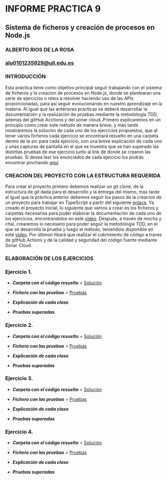 # INFORME PRACTICA 9
## Sistema de ficheros y creación de procesos en Node.js
### ALBERTO RIOS DE LA ROSA
### alu0101235929@ull.edu.es

### INTRODUCCIÓN

Esta práctica tiene como objetivo principal seguir trabajando con el sistema de ficheros y la creacion de procesos en Node.js, donde se plantearan una serie de ejercicios o retos a resolver haciendo uso de las APIs proporcionadas, para así seguir evolucionando en nuestro aprendizaje en la materia. Al igual que las anteriores practicas se deberá desarrollar la documentación y la realización de pruebas mediante la metodología TDD, ademas del gitHub Acctions y del sonar cloud. Primero explicaremos en un principio como crear este método de manera breve, y más tarde mostraremos la solución de cada uno de los ejercicios propuestos, que al tener varios ficheros cada ejercicio se encontrará resuelto en una carpeta dentro de la src para cada ejercicio, con una breve explicación de cada uno y unas capturas de pantalla en el que se muestra que se han superado las distintas pruebas de ese ejercicio junto al link de donde se crearon las pruebas. Si desea leer los enunciados de cada ejercicio los podrás encontrar pinchando [aqui](https://ull-esit-inf-dsi-2021.github.io/prct08-filesystem-notes-app/)

### CREACION DEL PROYECTO CON LA ESTRUCTURA REQUERIDA

Para crear el proyecto primero debemos realizar un git clone, de la estructura de git dada para el desarrollo y la entrega del mismo, mas tarde al igual que la práctica anterior debemos seguir los pasos de la creacion de un proyecto para trabajar en TypeScript a partir del siguiente [enlace](https://ull-esit-inf-dsi-2021.github.io/typescript-theory/typescript-project-setup.html). Ya creado el proyecto inicial, lo siguiente que vamos a crear es los ficheros y carpetas necesarios para poder elaborar la documentación de cada uno de los ejercicios, encontrandolos en este [video](https://drive.google.com/file/d/19LLLCuWg7u0TjjKz9q8ZhOXgbrKtPUme/view). Después, a través de mocha y chai, crearemos lo necesario para poder seguir la metodología TDD, en el que se desarrolla la prueba y luego el método, teniendolo disponible en este [video](https://drive.google.com/file/d/1-z1oNOZP70WBDyhaaUijjHvFtqd6eAmJ/view). Por últimon hbará que realizar el cubrimiento de código a traves de gitHub Actions y de la calidad y seguridad del código fuente mediante Sonar Cloud.

### ELABORACIÓN DE LOS EJERCICIOS

### Ejercicio 1.

 - ___Carpeta con el código resuelto___ = [Solución](https://github.com/ULL-ESIT-INF-DSI-2021/ull-esit-inf-dsi-20-21-prct06-generics-solid-Espinette/tree/master/src/ejercicio-1)
 
 - ___Fichero con las pruebas___ = [Pruebas](https://github.com/ULL-ESIT-INF-DSI-2021/ull-esit-inf-dsi-20-21-prct06-generics-solid-Espinette/blob/master/tests/ejercicio1.spec.ts)

 - ___Explicación de cada clase___

 - ___Pruebas superadas___

### Ejercicio 2.

 - ___Carpeta con el código resuelto___ = [Solución](https://github.com/ULL-ESIT-INF-DSI-2021/ull-esit-inf-dsi-20-21-prct06-generics-solid-Espinette/tree/master/src/ejercicio-1)
 
 - ___Fichero con las pruebas___ = [Pruebas](https://github.com/ULL-ESIT-INF-DSI-2021/ull-esit-inf-dsi-20-21-prct06-generics-solid-Espinette/blob/master/tests/ejercicio1.spec.ts)

 - ___Explicación de cada clase___

 - ___Pruebas superadas___

### Ejercicio 3.

 - ___Carpeta con el código resuelto___ = [Solución](https://github.com/ULL-ESIT-INF-DSI-2021/ull-esit-inf-dsi-20-21-prct06-generics-solid-Espinette/tree/master/src/ejercicio-1)
 
 - ___Fichero con las pruebas___ = [Pruebas](https://github.com/ULL-ESIT-INF-DSI-2021/ull-esit-inf-dsi-20-21-prct06-generics-solid-Espinette/blob/master/tests/ejercicio1.spec.ts)

 - ___Explicación de cada clase___

 - ___Pruebas superadas___

### Ejercicio 4.

 - ___Carpeta con el código resuelto___ = [Solución](https://github.com/ULL-ESIT-INF-DSI-2021/ull-esit-inf-dsi-20-21-prct06-generics-solid-Espinette/tree/master/src/ejercicio-1)
 
 - ___Fichero con las pruebas___ = [Pruebas](https://github.com/ULL-ESIT-INF-DSI-2021/ull-esit-inf-dsi-20-21-prct06-generics-solid-Espinette/blob/master/tests/ejercicio1.spec.ts)

 - ___Explicación de cada clase___

 - ___Pruebas superadas___
 
